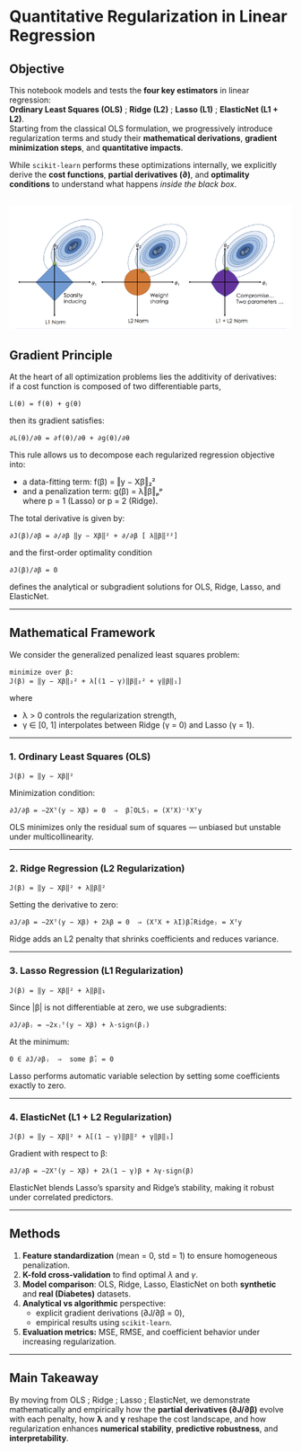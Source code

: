 # Quantitative Regularization in Linear Regression

## Objective  
This notebook models and tests the **four key estimators** in linear regression:  
**Ordinary Least Squares (OLS)** ; **Ridge (L2)** ; **Lasso (L1)** ; **ElasticNet (L1 + L2)**.  
Starting from the classical OLS formulation, we progressively introduce regularization terms and study their **mathematical derivations**, **gradient minimization steps**, and **quantitative impacts**.  

While `scikit-learn` performs these optimizations internally, we explicitly derive the **cost functions**, **partial derivatives (∂)**, and **optimality conditions** to understand what happens *inside the black box*.

![alt text](scheme-1.png)
---

## Gradient Principle  

At the heart of all optimization problems lies the additivity of derivatives:  
if a cost function is composed of two differentiable parts,

    L(θ) = f(θ) + g(θ)

then its gradient satisfies:

    ∂L(θ)/∂θ = ∂f(θ)/∂θ + ∂g(θ)/∂θ

This rule allows us to decompose each regularized regression objective into:
- a data-fitting term:  f(β) = ‖y − Xβ‖₂²
- and a penalization term:  g(β) = λ‖β‖ₚᵖ  
  where p = 1 (Lasso) or p = 2 (Ridge).

The total derivative is given by:

    ∂J(β)/∂β = ∂/∂β ‖y − Xβ‖² + ∂/∂β [ λ‖β‖²²]

and the first-order optimality condition

    ∂J(β)/∂β = 0

defines the analytical or subgradient solutions for OLS, Ridge, Lasso, and ElasticNet.

---

## Mathematical Framework  

We consider the generalized penalized least squares problem:

    minimize over β:  
    J(β) = ‖y − Xβ‖₂² + λ[(1 − γ)‖β‖₂² + γ‖β‖₁]

where  
- λ > 0 controls the regularization strength,  
- γ ∈ [0, 1] interpolates between Ridge (γ = 0) and Lasso (γ = 1).

---

### 1. Ordinary Least Squares (OLS)

    J(β) = ‖y − Xβ‖²  

Minimization condition:  
    
    ∂J/∂β = −2Xᵀ(y − Xβ) = 0  ⇒  β̂₍OLS₎ = (XᵀX)⁻¹Xᵀy  

OLS minimizes only the residual sum of squares — unbiased but unstable under multicollinearity.

---

### 2. Ridge Regression (L2 Regularization)

    J(β) = ‖y − Xβ‖² + λ‖β‖²  

Setting the derivative to zero:  
    
    ∂J/∂β = −2Xᵀ(y − Xβ) + 2λβ = 0  ⇒ (XᵀX + λI)β̂₍Ridge₎ = Xᵀy  

Ridge adds an L2 penalty that shrinks coefficients and reduces variance.

---

### 3. Lasso Regression (L1 Regularization)

    J(β) = ‖y − Xβ‖² + λ‖β‖₁  

Since |β| is not differentiable at zero, we use subgradients:  

    ∂J/∂βⱼ = −2xⱼᵀ(y − Xβ) + λ·sign(βⱼ)  

At the minimum:  

    0 ∈ ∂J/∂βⱼ  ⇒  some β̂ⱼ = 0  

Lasso performs automatic variable selection by setting some coefficients exactly to zero.

---

### 4. ElasticNet (L1 + L2 Regularization)

    J(β) = ‖y − Xβ‖² + λ[(1 − γ)‖β‖² + γ‖β‖₁]  

Gradient with respect to β:  

    ∂J/∂β = −2Xᵀ(y − Xβ) + 2λ(1 − γ)β + λγ·sign(β)  

ElasticNet blends Lasso’s sparsity and Ridge’s stability, making it robust under correlated predictors.

---

## Methods  
1. **Feature standardization** (mean = 0, std = 1) to ensure homogeneous penalization.  
2. **K-fold cross-validation** to find optimal $\lambda$ and $\gamma$.  
3. **Model comparison**: OLS, Ridge, Lasso, ElasticNet on both **synthetic** and **real (Diabetes)** datasets.  
4. **Analytical vs algorithmic** perspective:  
     - explicit gradient derivations (∂J/∂β = 0),  
     - empirical results using `scikit-learn`.  
5. **Evaluation metrics:** MSE, RMSE, and coefficient behavior under increasing regularization.

---

## Main Takeaway  
By moving from OLS ; Ridge ; Lasso ; ElasticNet,  we demonstrate mathematically and empirically how the **partial derivatives (∂J/∂β)** evolve with each penalty,   how **λ** and **γ** reshape the cost landscape,  and how regularization enhances **numerical stability**, **predictive robustness**, and **interpretability**.
